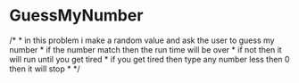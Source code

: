 # GuessMyNumber
 /* * in this problem i make a random value and ask the user to guess my number * if the number match then the run time will be over * if not then it will run until you get tired * if you get tired then type any number less then 0 then it will stop * */
